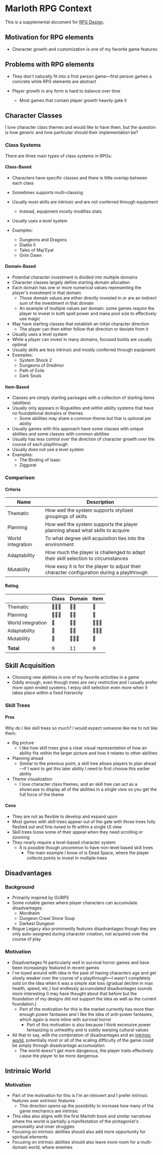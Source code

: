 # Marloth RPG Context

This is a supplemental document for [RPG Design](./rpg-design).

## Motivation for RPG elements

* Character growth and customization is one of my favorite game features

## Problems with RPG elements

* They don't naturally fit into a first person game—first person games a concrete while RPG elements are abstract

* Player growth in any form is hard to balance over time

  * Most games that contain player growth heavily gate it


## Character Classes

I love character class themes and would like to have them, but the question is how generic and how particular should their implementation be?

### Class Systems

There are three main types of class systems in RPGs:

#### Class-Based

* Characters have specific classes and there is little overlap between each class
* Sometimes supports multi-classing
* Usually most skills are intrinsic and are not conferred through equipment
  * Instead, equipment mostly modifies stats
* Usually uses a level system

* Examples:
  * Dungeons and Dragons
  * Diablo II
  * Tales of Maj'Eyal
  * Grim Dawn

#### Domain-Based

* Potential character investment is divided into multiple domains
* Character classes largely define starting domain allocation
* Each domain has one or more numerical values representing the player's investment in that domain
  * Those domain values are either directly invested in or are an indirect sum of the investment in that domain
  * An example of multiple values per domain: some games require the player to invest in both spell power and mana pool size to effectively use magic
* May have starting classes that establish an initial character direction
  * The player can then either follow that direction or deviate from it
* Usually uses a level system
* While a player can invest in many domains, focused builds are usually optimal
* Usually skills are less intrinsic and mostly conferred through equipment
* Examples:
  * System Shock 2
  * Dungeons of Dredmor
  * Path of Exile
  * Dark Souls

#### Item-Based

* Classes are simply starting packages with a collection of starting items (abilities)
* Usually only appears in Roguelites and within ability systems that have no foundational domains or themes
  * Some abilities may share a common theme but that is optional per ability
* Usually games with this approach have some classes with unique abilities and some classes with common abilities
* Usually has less control over the direction of character growth over the course of each playthrough
* Usually does not use a level system
* Examples:
  * The Binding of Isaac
  * Ziggurat

### Comparison

#### Criteria

| Name              | Description                                                  |
| ----------------- | ------------------------------------------------------------ |
| Thematic          | How well the system supports stylized groupings of skills    |
| Planning          | How well the system supports the player planning ahead what skills to acquire |
| World integration | To what degree skill acquisition ties into the environment   |
| Adaptability      | How much the player is challenged to adapt their skill selection to circumstances |
| Mutability        | How easy it is for the player to adjust their character configuration during a playthrough |

#### Rating

|                   | Class                                | Domain                               | Item                                 |
| ----------------- | ------------------------------------ | ------------------------------------ | ------------------------------------ |
| Thematic          | :green_book::green_book::green_book: | :orange_book::orange_book:           | :closed_book:                        |
| Planning          | :green_book::green_book::green_book: | :orange_book::orange_book:           | :closed_book:                        |
| World integration | :closed_book:                        | :orange_book::orange_book:           | :green_book::green_book::green_book: |
| Adaptability      | :closed_book:                        | :orange_book::orange_book:           | :green_book::green_book::green_book: |
| Mutability        | :closed_book:                        | :green_book::green_book::green_book: | :closed_book:                        |
|                   |                                      |                                      |                                      |
| **Total**         | 9                                    | 11                                   | 9                                    |

## Skill Acquisition

* Choosing new abilities is one of my favorite activities in a game
* Oddly enough, even though trees are very restrictive and I usually prefer more open ended systems, I enjoy skill selection even more when it takes place within a fixed hierarchy

### Skill Trees

#### Pros

Why do I like skill trees so much?  I would expect someone like me to not like them.

* Big picture
  * I like how skill trees give a clear visual representation of how an ability fits within the larger picture and how it relates to other abilities
* Planning ahead
  * Similar to the previous point, a skill tree allows players to plan ahead—if I want to get this later ability I need to first choose this earlier ability
* Theme visualization
  * I love character class themes, and an skill tree can act as a showcase to display all of the abilities in a single view so you get the full force of the theme

#### Cons

* They are not as flexible to develop and expand upon
* Most games with skill trees appear out of the gate with those trees fully fleshed out and fine-tuned to fit within a single UI view
* Skill trees loose some of their appeal when they need scrolling or zooming
* They nearly require a level-based character system
  * It is possible though uncommon to have non-level based skill trees
    * The main example I know of is Dead Space, where the player collects points to invest in multiple trees

## Disadvantages

### Background

* Primarily inspired by GURPS
* Some notable games where player characters can accumulate disadvantages:
  * Mordheim
  * Dungeon Crawl Stone Soup
  * Darkest Dungeon
* Rogue Legacy also prominently features disadvantages though they are only auto-assigned during character creation, not acquired over the course of play

### Motivation

* Disadvantages fit particularly well in survival horror games and have been increasingly featured in recent games
* I've toyed around with idea in the past of having characters age and get slowly weaker over the course of a playthrough—I wasn't completely sold on the idea when it was a simple stat loss (gradual decline in max health, speed, etc.) but endlessly accumulated disadvantages sounds more interesting (I may have thought about that before but the foundation of my designs did not support the idea as well as the current foundation.)
  * Part of the motivation for this is the market currently has more than enough power fantasies and I like the idea of anti-power fantasies, which again is more inline with survival horror
    * Part of this motivation is also because I think excessive power fantasizing is unhealthy and is subtly warping cultural values
* All that to say, with the combination of disadvantages and an [intrinsic world](#intrinsic-world), potentially most or all of the scaling difficulty of the game could be simply through disadvantage accumulation
  * The world doesn't get more dangerous, the player traits effectively cause the player to be more dangerous

## Intrinsic World

### Motivation

* Part of the motivation for this is I'm an introvert and I prefer intrinsic features over extrinsic features
  * This direction opens up the possibility to increase how many of the game mechanics are intrinsic
* This idea also aligns with the first Marloth book and similar narratives where the world is partially a manifestation of the protagonist's personality and inner struggles
* Focusing on intrinsic abilities should also add more opportunity for spiritual elements
* Focusing on intrinsic abilities should also leave more room for a multi-domain world, where enemies

